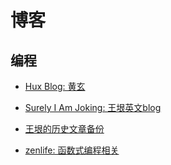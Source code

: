 # 博客

## 编程

- [Hux Blog: 黄玄](https://huangxuan.me/)

- [Surely I Am Joking: 王垠英文blog](https://yinwang0.wordpress.com/)

- [王垠的历史文章备份](http://yinwang0.lofter.com/)

- [zenlife: 函数式编程相关](http://www.zenlife.tk/index)
